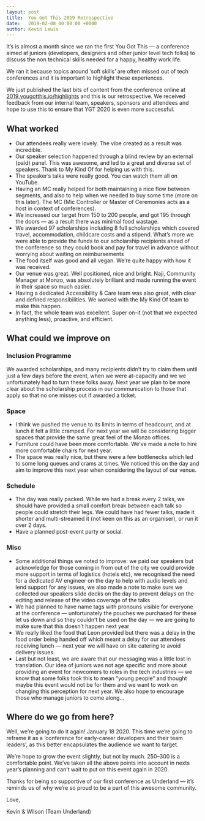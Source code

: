 ```yaml
---
layout: post
title:  You Got This 2019 Retrospective
date:   2019-02-08 00:00:00 +0000
author: Kevin Lewis
---
```


It’s is almost a month since we ran the first You Got This — a conference aimed at juniors (developers, designers and other junior level tech folks) to discuss the non technical skills needed for a happy, healthy work life.

We ran it because topics around ‘soft skills’ are often missed out of tech conferences and it is important to highlight these experiences.

We just published the last bits of content from the conference online at [2019.yougotthis.io/highlights](https://2019.yougotthis.io/highlights) and this is our retrospective. We received feedback from our internal team, speakers, sponsors and attendees and hope to use this to ensure that YGT 2020 is even more successful.

## What worked

- Our attendees really were lovely. The vibe created as a result was incredible.
- Our speaker selection happened through a blind review by an external (paid) panel. This was awesome, and led to a great and diverse set of speakers. Thank to My Kind Of for helping us with this.
- The speaker’s talks were really good. You can watch them all on YouTube.
- Having an MC really helped for both maintaining a nice flow between segments, and also to help when we needed to buy some time (more on this later). The MC (Mic Controller or Master of Ceremonies acts as a host in context of conferences).
- We increased our target from 150 to 200 people, and got 195 through the doors — as a result there was minimal food wastage.
- We awarded 97 scholarships including 8 full scholarships which covered travel, accommodation, childcare costs and a stipend. What’s more we were able to provide the funds to our scholarship recipients ahead of the conference so they could book and pay for travel in advance without worrying about waiting on reimbursements
- The food itself was good and all vegan. We’re quite happy with how it was received.
- Our venue was great. Well positioned, nice and bright. Naji, Community Manager at Monzo, was absolutely brilliant and made running the event in their space so much easier.
- Having a dedicated Accessibility & Care team was also great, with clear and defined responsibilities. We worked with the My Kind Of team to make this happen.
- In fact, the whole team was excellent. Super on-it (not that we expected anything less), proactive, and efficient.

## What could we improve on

### Inclusion Programme

We awarded scholarships, and many recipients didn’t try to claim them until just a few days before the event, when we were at-capacity and we we unfortunately had to turn these folks away. Next year we plan to be more clear about the scholarship process in our communication to those that apply so that no one misses out if awarded a ticket.

### Space

- I think we pushed the venue to its limits in terms of headcount, and at lunch it felt a little cramped. For next year we will be considering bigger spaces that provide the same great feel of the Monzo offices.
- Furniture could have been more comfortable. We’ve made a note to hire more comfortable chairs for next year.
- The space was really nice, but there were a few bottlenecks which led to some long queues and crams at times. We noticed this on the day and aim to improve this next year when considering the layout of our venue.

### Schedule

- The day was really packed. While we had a break every 2 talks, we should have provided a small comfort break between each talk so people could stretch their legs. We could have had fewer talks, made it shorter and multi-streamed it (not keen on this as an organiser), or run it over 2 days.
- Have a planned post-event party or social.

### Misc

- Some additional things we noted to improve: we paid our speakers but acknowledge for those coming in from out of the city we could provide more support in terms of logistics (hotels etc), we recognised the need for a dedicated AV engineer on the day to help with audio levels and lend support for any issues, we also made a note to make sure we collected our speakers slide decks on the day to prevent delays on the editing and release of the video coverage of the talks
- We had planned to have name tags with pronouns visible for everyone at the conference — unfortunately the pouches we purchased for these let us down and so they couldn’t be used on the day — we are going to make sure that this doesn’t happen next year
- We really liked the food that Leon provided but there was a delay in the food order being handed off which meant a delay for our attendees receiving lunch — next year we will have on site catering to avoid delivery issues.
- Last but not least, we are aware that our messaging was a little lost in translation. Our idea of juniors was not age specific and more about providing an event for newcomers to roles in the tech industries — we know that some folks took this to mean “young people” and thought maybe this event would not be for them and we want to work on changing this perception for next year. We also hope to encourage those who manage juniors to come along...

## Where do we go from here?

Well, we’re going to do it again! January 18 2020. This time we’re going to reframe it as a ‘conference for early-career developers and their team leaders’, as this better encapsulates the audience we want to target.

We’re hope to grow the event slightly, but not by much. 250–300 is a comfortable point. We’ve taken all the above points into account in nexts year’s planning and can’t wait to put on this event again in 2020.

Thanks for being so supportive of our first conference as Underland — it’s reminds us of why we’re so proud to be a part of this awesome community.

Love,

Kevin & Wilson (Team Underland)